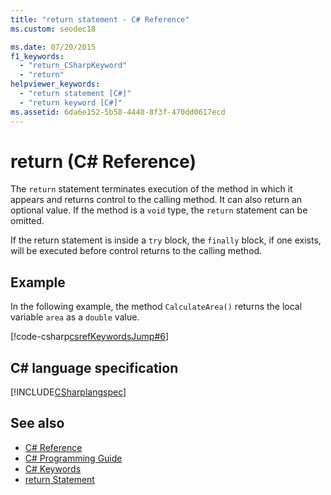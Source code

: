 ```yaml
---
title: "return statement - C# Reference"
ms.custom: seodec18

ms.date: 07/20/2015
f1_keywords: 
  - "return_CSharpKeyword"
  - "return"
helpviewer_keywords: 
  - "return statement [C#]"
  - "return keyword [C#]"
ms.assetid: 6da6e152-5b58-4448-8f3f-470dd0617ecd
---
```

# return (C# Reference)

The `return` statement terminates execution of the method in which it appears and returns control to the calling method. It can also return an optional value. If the method is a `void` type, the `return` statement can be omitted.

 If the return statement is inside a `try` block, the `finally` block, if one exists, will be executed before control returns to the calling method.

## Example

 In the following example, the method `CalculateArea()` returns the local variable `area` as a `double` value.

[!code-csharp[csrefKeywordsJump#6](~/samples/snippets/csharp/VS_Snippets_VBCSharp/csrefKeywordsJump/CS/csrefKeywordsJump.cs#6)]  

## C# language specification

[!INCLUDE[CSharplangspec](~/includes/csharplangspec-md.md)]

## See also

- [C# Reference](../index.md)
- [C# Programming Guide](../../programming-guide/index.md)
- [C# Keywords](index.md)
- [return Statement](/cpp/cpp/return-statement-cpp)
